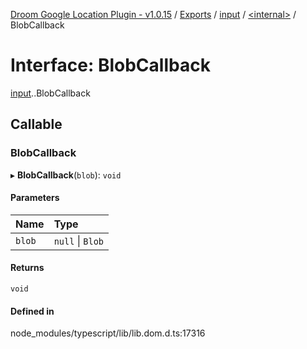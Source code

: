 [Droom Google Location Plugin - v1.0.15](../README.md) / [Exports](../modules.md) / [input](../modules/input.md) / [<internal\>](../modules/input._internal_.md) / BlobCallback

# Interface: BlobCallback

[input](../modules/input.md).[<internal>](../modules/input._internal_.md).BlobCallback

## Callable

### BlobCallback

▸ **BlobCallback**(`blob`): `void`

#### Parameters

| Name | Type |
| :------ | :------ |
| `blob` | ``null`` \| `Blob` |

#### Returns

`void`

#### Defined in

node_modules/typescript/lib/lib.dom.d.ts:17316
